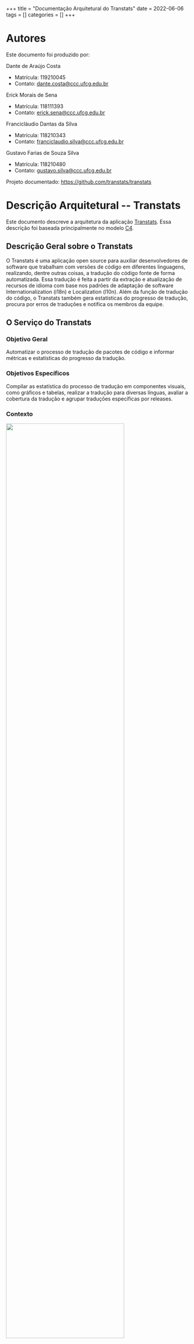 +++
title = "Documentação Arquitetural do Transtats"
date = 2022-06-06
tags = []
categories = []
+++

# Autores

Este documento foi produzido por:

Dante de Araújo Costa
- Matrícula: 119210045
- Contato: dante.costa@ccc.ufcg.edu.br

Erick Morais de Sena
- Matrícula: 118111393
- Contato: erick.sena@ccc.ufcg.edu.br

Francicláudio Dantas da Silva
- Matrícula: 118210343
- Contato: franciclaudio.silva@ccc.ufcg.edu.br

Gustavo Farias de Souza Silva
- Matrícula: 118210480
- Contato: gustavo.silva@ccc.ufcg.edu.br

Projeto documentado: https://github.com/transtats/transtats

# Descrição Arquitetural -- Transtats

Este documento descreve a arquitetura da aplicação [Transtats](https://github.com/transtats/transtats). Essa descrição foi baseada principalmente no modelo [C4](https://c4model.com/).

## Descrição Geral sobre o Transtats

O Transtats é uma aplicação open source para auxiliar desenvolvedores de software que trabalham com versões de código em diferentes linguagens, realizando, dentre outras coisas, a tradução do código fonte de forma automatizada. Essa tradução é feita a partir da extração e atualização de recursos de idioma com base nos padrões de adaptação de software Internationalization (i18n) e Localization (l10n). Além da função de tradução do código, o Transtats também gera estatísticas do progresso de tradução, procura por erros de traduções e notifica os membros da equipe.

## O Serviço do Transtats

### Objetivo Geral

Automatizar o processo de tradução de pacotes de código e informar métricas e estatísticas do progresso da tradução.

### Objetivos Específicos

Compilar as estatística do processo de tradução em componentes visuais, como gráficos e tabelas, realizar a tradução para diversas línguas, avaliar a cobertura da tradução e agrupar traduções específicas por releases.

### Contexto

<img class="center" src="./transtats/context-diagram.png" style="width:80%">

O usuário solicita a tradução de um pacote de código ao Transtats e este, por sua vez, utiliza uma Plataforma de Tradução e um componente de Gerenciamento do Repositório, ambos externos, para realizar a tradução e devolver o código traduzido ao usuário. Nos diagramas a seguir, esse processo pode ser visto com mais detalhes.

### Containers

<img class="center" src="./transtats/diagrama-container.png" style="width:80%">

Os quatro contêiners principais que compõem o Transtats são a Aplicação Web, uma Aplicação Single Page (SPA), a API, e o BD.

A Aplicação Web é escrita em `Python`, usa `Django` como framework web e é servida pelo `Apache`. Ela se comunica com a SPA entregando o conteúdo requisitado, além de se comunicar com a API repassando as requisições feitas pelo usuário.

A SPA é escrita em `JavaScript`, utiliza o `Bootstrap` como framework front-end e se comunica apenas com a Aplicação Web notificando sobre as ações do usuário com a página.

O BD utilizado pelo sistema é o `PostgresSQL` e serve para armazenar os pacotes escolhidos pelo usuário para serem traduzidos e suas métricas.

A API é escrita em Python, usa Django e se comunica com:
- a Aplicação Web, respondendo às requisições; 
- com o gerenciador de repositório, fazendo a busca do pacote pelo link do repositório indicado;
- com a plataforma de tradução, onde os pacotes serão traduzidos; 
- com o BD, onde os pacotes e as métricas são armazenados.

Algumas funcionalidades que a API oferece são:

Adiciona um pacote ao Transtats:
```
POST /api/package/create 
```
**Exemplo**

- Request
```
curl -d '{
    "package_name": "dnf", 
    "upstream_url": "https://github.com/rpm-software-management/dnf",
    "transplatform_slug": "WLTEFED", 
    "release_streams": "fedora,RHEL"
}' 
-H "Authorization: Token <your-transtats-api-token>" 
-H "Content-Type: application/json" 
-X POST http://localhost:8080/api/package/create 
```
- Response
```
{
    "dnf":"Package added Successfully."
}
```

Verifica a saúde de um pacote
```
GET /api/package/<package_name>/health 
```

Recupera o status de tradução de um pacote
```
GET /api/package/<package_name> 
```

Executa um job
```
POST /api/job/run
```
**Exemplo**

- Request
```
curl -d '{
    "job_type": "syncdownstream", 
    "package_name": "anaconda", 
    "build_system": "koji", 
    "build_tag": "f33"
}' 
-H 'Content-Type: application/json' 
-H 'Authorization: Token <your-transtats-api-token>' 
-X POST http://localhost:8080/api/job/run
```
- Response
```
{
    "Success":"Job created and logged. URL: http://localhost:8080/jobs/log/2a5966a9-3e5e-4ad1-b89e-1ee0e3b1651b/detail",
    "job_id":"2a5966a9-3e5e-4ad1-b89e-1ee0e3b1651b"
}
```

Recupera detalhes de um job
```
GET /api/job/<job_id>/log
```

### Componentes

Os componentes do container API são o `API REST` que possibilita a comunicação das requisições na aplicação web com o `Controller`, segundo componente responsável por gerenciar o sistema utilizando mais dois componentes: `Jobs Framework`, que é o responsável por padronizar o processo de tradução por meio de arquivos YAML, e o `Model`, responsável por estabelecer o modelo de comunicação com o banco de dados. O `Async Msg Queue` armazena requisições não bloqueantes ao `Jobs Framework`.

O `Jobs Framework` oferece atualmente seis templates de comunicação, sendo estes e seus respectivos serviços:

- syncupstream: clonagem do repositório de origem do pacote, filtragem das traduções e cálculo de estatísticas.
- syncdownstream: localização do SRPM mais recente, descompactação, filtragem de arquivos de tradução e cálculo estatísticas.
- stringchange: clonagem do repositório de origem do pacote, geração do modelo (POT) de acordo com o comando fornecido, download do modelo da plataforma e busca/comparação de diferenças.
- pushtrans: clonagem do repositório de origem do pacote, filtragem das traduções e upload para a plataforma CI.
- dpushtrans: download das traduções da plataforma de tradução de pacotes e upload na plataforma CI.
- pulltrans: download das traduções da plataforma CI e envio de volta.

<img class="center" src="./transtats/components-diagram.jpg" alt="Diagrama de componente - Transtats" style="width:80%">

### Visão de Informação

Por meio do front-end, o usuário solicita a tradução para um pacote de código por meio da inserção do link do repositório deste pacote. O usuário também pode escolher entre diferentes templates de tradução, em que cada template possui diferentes configurações. A aplicação web envia uma requisição para a API que, por sua vez, envia o código para a Plataforma de Tradução e essa plataforma realiza a tradução de acordo com os padrões de adaptação de software, Internationalization (i18n) e Localization (l10n). Uma vez finalizada, o Transtats armazena a tradução em uma nova branch no repositório de origem, por meio do Gerenciador de Repositórios. Durante todo o processo de tradução, o Transtas armazena em seu banco de dados o status e as estatísticas geradas no processo de tradução.

A imagem abaixo representa, por meio de um diagrama de estados, o processo de solicitação da tradução de um pacote.

<img class="center" src="./transtats/visao-de-info.png">
